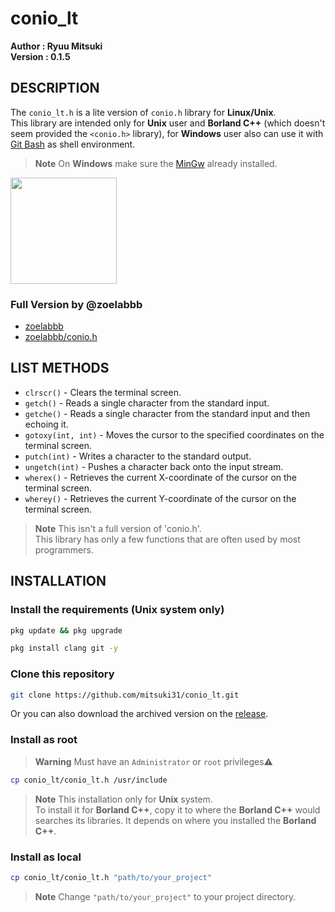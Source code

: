 # conio_lt
**Author  : Ryuu Mitsuki**  
**Version : 0.1.5**

## DESCRIPTION
The `conio_lt.h` is a lite version of `conio.h` library for **Linux/Unix**.  
This library are intended only for **Unix** user and **Borland C++** (which doesn't seem provided the `<conio.h>` library), for **Windows** user also can use it with [Git Bash](https://git-scm.com) as shell environment.  
> **Note** On **Windows** make sure the [MinGw](https://sourceforge.net/projects/mingw/) already installed.
<img src="https://www.freepnglogos.com/uploads/linux-png/difference-between-linux-and-window-operating-system-3.png" width="170" height="170"/>

### Full Version by @zoelabbb
- [zoelabbb](https://github.com/zoelabbb)
- [zoelabbb/conio.h](https://github.com/zoelabbb/conio.h.git)

## LIST METHODS
- `clrscr()` - Clears the terminal screen.
- `getch()` - Reads a single character from the standard input.
- `getche()` - Reads a single character from the standard input and then echoing it.
- `gotoxy(int, int)` - Moves the cursor to the specified coordinates on the terminal screen.
- `putch(int)` - Writes a character to the standard output.
- `ungetch(int)` - Pushes a character back onto the input stream.
- `wherex()` - Retrieves the current X-coordinate of the cursor on the terminal screen.
- `wherey()` - Retrieves the current Y-coordinate of the cursor on the terminal screen.
> **Note** This isn't a full version of 'conio.h'.  
> This library has only a few functions that are often used by most programmers.

## INSTALLATION
### Install the requirements (Unix system only)
```bash
pkg update && pkg upgrade
```
```bash
pkg install clang git -y
```
### Clone this repository
```bash
git clone https://github.com/mitsuki31/conio_lt.git
```

Or you can also download the archived version on the [release](https://github.com/mitsuki31/conio_lt/releases/latest).

### Install as root
> **Warning** Must have an `Administrator` or `root` privileges:warning:
```bash
cp conio_lt/conio_lt.h /usr/include
```
> **Note** This installation only for **Unix** system.  
> To install it for **Borland C++**, copy it to where the **Borland C++** would searches its libraries.
> It depends on where you installed the **Borland C++**.

### Install as local
```bash
cp conio_lt/conio_lt.h "path/to/your_project"
```
> **Note** Change `"path/to/your_project"` to your project directory.
